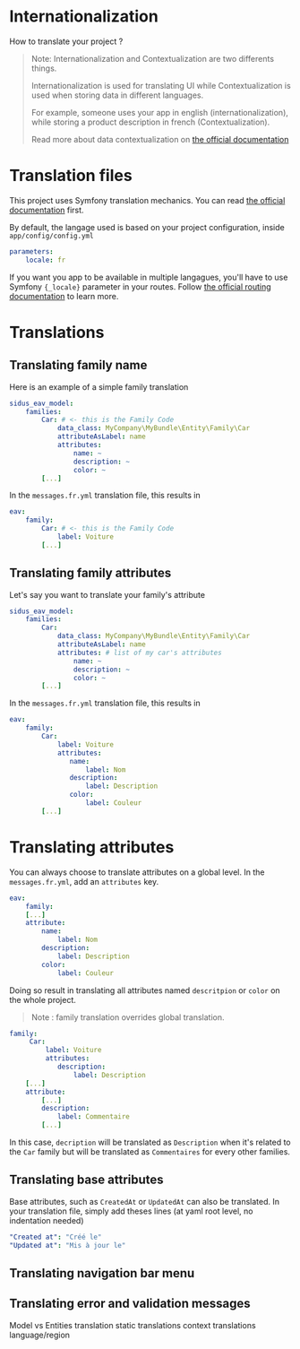 Internationalization
====================

How to translate your project ?

> Note: Internationalization and Contextualization are two differents things. 
>
> Internationalization is used for translating UI while Contextualization is used when storing data in different languages.
> 
> For example, someone uses your app in english (internationalization), while storing a product description in french (Contextualization).
>
> Read more about data contextualization on [the official documentation](https://vincentchalnot.github.io/SidusEAVModelBundle/Documentation/09-context.html)
 
# Translation files

This project uses Symfony translation mechanics. You can read [the official documentation](https://symfony.com/doc/3.4/translation.html) first. 

By default, the langage used is based on your project configuration, inside `app/config/config.yml`

```yaml
parameters:
    locale: fr
````

If you want you app to be available in multiple langagues, you'll have to use Symfony `{_locale}` parameter in your routes. Follow [the official routing documentation](https://symfony.com/doc/3.4/routing.html) to learn more.

# Translations

## Translating family name

Here is an example of a simple family translation

```yaml
sidus_eav_model:
    families:
        Car: # <- this is the Family Code
            data_class: MyCompany\MyBundle\Entity\Family\Car
            attributeAsLabel: name
            attributes:
                name: ~
                description: ~
                color: ~
        [...]            
```
 In the `messages.fr.yml` translation file, this results in
 
 ```yaml
 eav:
     family:
         Car: # <- this is the Family Code
             label: Voiture
         [...]
 ```

## Translating family attributes

Let's say you want to translate your family's attribute
```yaml
sidus_eav_model:
    families:
        Car:
            data_class: MyCompany\MyBundle\Entity\Family\Car
            attributeAsLabel: name
            attributes: # list of my car's attributes
                name: ~
                description: ~
                color: ~
        [...]            
```

In the `messages.fr.yml` translation file, this results in

 ```yaml
 eav:
     family:
         Car:
             label: Voiture
             attributes:
                name:
                    label: Nom
                description:
                    label: Description
                color:
                    label: Couleur
         [...]
 ```

# Translating attributes

You can always choose to translate attributes on a global level. In the `messages.fr.yml`, add an `attributes` key.

```yaml
eav:
    family:
    [...]
    attribute:
        name:
            label: Nom
        description:
            label: Description
        color:
            label: Couleur    
```

Doing so result in translating all attributes named `descritpion` or `color` on the whole project.

> Note : family translation overrides global translation.

```yaml
family:
     Car:
         label: Voiture
         attributes:
            description:
                label: Description
    [...]
    attribute:
        [...]
        description:
            label: Commentaire
        [...]
```

In this case, `decription` will be translated as `Description` when it's related to the `Car` family but will be translated as `Commentaires` for every other families.

## Translating base attributes

Base attributes, such as `CreatedAt` or `UpdatedAt` can also be translated. In your translation file, simply add theses lines (at yaml root level, no indentation needed)

 ```yaml
"Created at": "Créé le"
"Updated at": "Mis à jour le"
```

## Translating navigation bar menu


## Translating error and validation messages


Model vs Entities translation
static translations
context translations language/region
